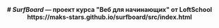 <center><b># <i>SurfBoard</i> — проект курса "Веб для начинающих" от LoftSchool https://maks-stars.github.io/surfboard/src/index.html </b></center>
